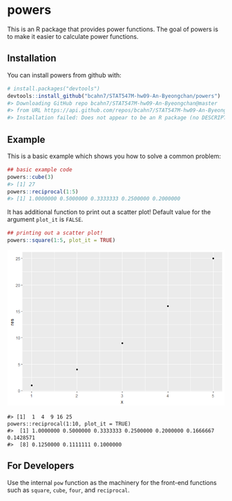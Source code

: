 <!-- README.md is generated from README.Rmd. Please edit that file -->
powers
======

This is an R package that provides power functions. The goal of powers is to make it easier to calculate power functions.

Installation
------------

You can install powers from github with:

``` r
# install.packages("devtools")
devtools::install_github("bcahn7/STAT547M-hw09-An-Byeongchan/powers")
#> Downloading GitHub repo bcahn7/STAT547M-hw09-An-Byeongchan@master
#> from URL https://api.github.com/repos/bcahn7/STAT547M-hw09-An-Byeongchan/zipball/master
#> Installation failed: Does not appear to be an R package (no DESCRIPTION)
```

Example
-------

This is a basic example which shows you how to solve a common problem:

``` r
## basic example code
powers::cube(3)
#> [1] 27
powers::reciprocal(1:5)
#> [1] 1.0000000 0.5000000 0.3333333 0.2500000 0.2000000
```

It has additional function to print out a scatter plot! Default value for the argument `plot_it` is `FALSE`.

``` r
## printing out a scatter plot!
powers::square(1:5, plot_it = TRUE)
```

![](README-unnamed-chunk-3-1.png)

    #> [1]  1  4  9 16 25
    powers::reciprocal(1:10, plot_it = TRUE)
    #>  [1] 1.0000000 0.5000000 0.3333333 0.2500000 0.2000000 0.1666667 0.1428571
    #>  [8] 0.1250000 0.1111111 0.1000000

For Developers
--------------

Use the internal `pow` function as the machinery for the front-end functions such as `square`, `cube`, `four`, and `reciprocal`.
